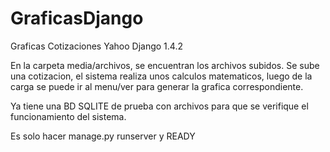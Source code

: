 GraficasDjango
==============

Graficas Cotizaciones Yahoo Django 1.4.2

En la carpeta media/archivos, se encuentran los archivos subidos.
Se sube una cotizacion, el sistema realiza unos calculos matematicos, luego de la carga se puede ir al menu/ver para generar la grafica correspondiente.

Ya tiene una BD SQLITE de prueba con archivos para que se verifique el funcionamiento del sistema. 

Es solo hacer manage.py runserver y READY
